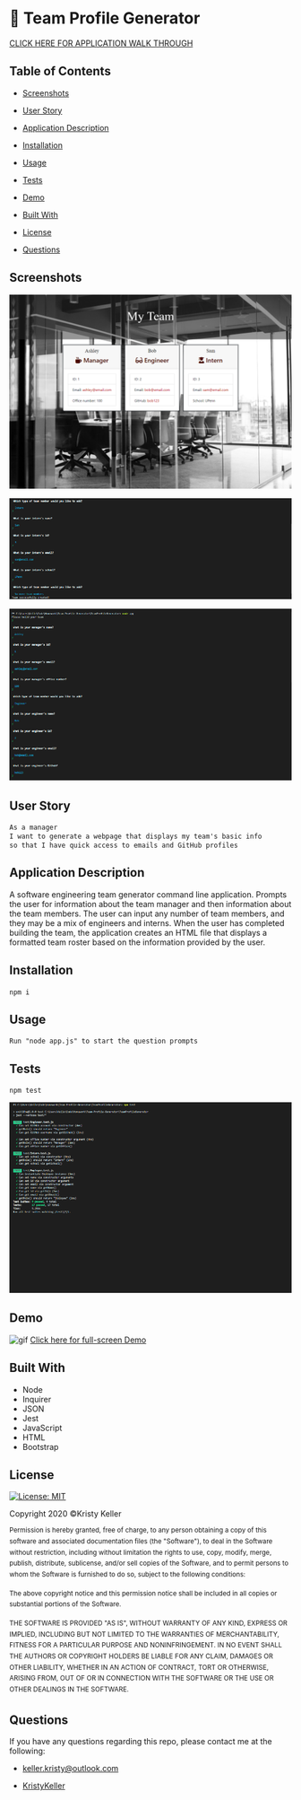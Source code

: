 # 👥 Team Profile Generator

 [CLICK HERE FOR APPLICATION WALK THROUGH](https://drive.google.com/file/d/1bhLu0rQtZ7xfDRMs5FQ1AdVNLG6L_58Y/view?usp=sharing)

## Table of Contents

* [Screenshots](#screenshots)

* [User Story](#user-story)

* [Application Description](#application-description)

* [Installation](#installation)

* [Usage](#usage)

* [Tests](#tests)

* [Demo](#demo)

* [Built With](#built-with)

* [License](#license)

* [Questions](#questions)
 
## Screenshots

![screenshot2](./Assets/Images/team-gen-screenshot.png)

![screenshot3](./Assets/Images/command-line-2.PNG)

![screenshot4](./Assets/Images/command-line-1.PNG)

## User Story
```
As a manager
I want to generate a webpage that displays my team's basic info
so that I have quick access to emails and GitHub profiles
```
## Application Description

 A software engineering team generator command line application. Prompts the user for information about the team manager and then information about the team members. The user can input any number of team members, and they may be a mix of engineers and interns. When the user has completed building the team, the application creates an HTML file that displays a formatted team roster based on the information provided by the user.

 ## Installation

 ```
 npm i
 ```
 
 ## Usage

 ```
Run "node app.js" to start the question prompts
 ```

 ## Tests

 ```
 npm test
 ```
  ![screenshot1](./Assets/Images/passed-tests.PNG) 

## Demo

![gif](https://media.giphy.com/media/u6Q8NXDwsKfRjwayo3/giphy.gif)
 [Click here for full-screen Demo](https://drive.google.com/file/d/1bhLu0rQtZ7xfDRMs5FQ1AdVNLG6L_58Y/view?usp=sharing)


## Built With

* Node
* Inquirer
* JSON
* Jest
* JavaScript
* HTML
* Bootstrap

## License

[![License: MIT](https://img.shields.io/badge/License-MIT-yellow.svg)](https://opensource.org/licenses/MIT)

Copyright 2020 ©Kristy Keller

<sup>Permission is hereby granted, free of charge, to any person obtaining a copy of this software and associated documentation files (the "Software"), to deal in the Software without restriction, including without limitation the rights to use, copy, modify, merge, publish, distribute, sublicense, and/or sell copies of the Software, and to permit persons to whom the Software is furnished to do so, subject to the following conditions:
  
<sup>The above copyright notice and this permission notice shall be included in all copies or substantial portions of the Software.
  
<sup>THE SOFTWARE IS PROVIDED "AS IS", WITHOUT WARRANTY OF ANY KIND, EXPRESS OR IMPLIED, INCLUDING BUT NOT LIMITED TO THE WARRANTIES OF MERCHANTABILITY, FITNESS FOR A PARTICULAR PURPOSE AND NONINFRINGEMENT. IN NO EVENT SHALL THE AUTHORS OR COPYRIGHT HOLDERS BE LIABLE FOR ANY CLAIM, DAMAGES OR OTHER LIABILITY, WHETHER IN AN ACTION OF CONTRACT, TORT OR OTHERWISE, ARISING FROM, OUT OF OR IN CONNECTION WITH THE SOFTWARE OR THE USE OR OTHER DEALINGS IN THE SOFTWARE.

## Questions

If you have any questions regarding this repo, please contact me at the following:

* <keller.kristy@outlook.com>

* [KristyKeller](https://github.com/KristyKeller)

